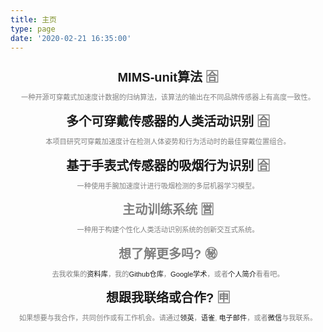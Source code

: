 ```yaml
---
title: 主页
type: page
date: '2020-02-21 16:35:00'
---
```

* [MIMS-unit算法](https://mhealthgroup.github.io/MIMSunit/) 🈴

  一种开源可穿戴式加速度计数据的归纳算法，该算法的输出在不同品牌传感器上有高度一致性。
* [多个可穿戴传感器的人类活动识别](https://qutang.github.io/MUSS/) 🈴

  本项目研究可穿戴加速度计在检测人体姿势和行为活动时的最佳穿戴位置组合。
* [基于手表式传感器的吸烟行为识别](/blog/rac2bb) 🈴

  一种使用手腕加速度计进行吸烟检测的多层机器学习模型。
* 主动训练系统 🈺

  一种用于构建个性化人类活动识别系统的创新交互式系统。
* 想了解更多吗? ㊙️

  去我收集的[资料库](https://qutang.dev/blog/eo9zcq)，我的[Github仓库](https://github.com/qutang?tab=repositories)，[Google学术](https://scholar.google.com/citations?user=siPONw4AAAAJ&hl=en)，或者[个人简介](/about#bio)看看吧。
* [想跟我联络或合作?](/about#contact) 🈸

  如果想要与我合作，共同创作或有工作机会。请通过[领英](https://www.linkedin.com/in/qutang/)，[语雀](https://www.yuque.com/qutang/), [电子邮件](https://mailhide.io/e/SthF9)，或者[微信](media/uploads/wechat.jpg)与我联系。

<style>
  @media screen and (min-width: 1024px) {
    ul {
      max-width: 80em;
      margin: 0 auto;
    }
    li {
      width: 18em;
      padding: 0.5em 1em;
      margin-top: 0;
    }
  }

  @media only screen and (max-width: 600px) {
    ul {
      width: 100%;
      margin: 0 auto;
    }
    li {
      padding: 0;
      margin-top: 0;
    }
  }
  ul{
    display: flex;
    list-style-type: none;
    justify-content: space-around;
    align-content: center;
    margin: 0 auto;
    padding-left: 0;
    flex-wrap: wrap;
  }

  

  li p {
    font-size: 0.8em;
    text-align: center;
    -webkit-hyphens: auto;
    -ms-hyphens: auto;
    hyphens: auto;
    margin: 0.5em 0;
    color: gray;
  }

  li>:first-child, li>:first-child a {
    font-size: 20px;
    font-family: Arial;
    text-align: center;
    font-weight: bold;
  }

  li a {
    font-family: Arial;
    text-decoration: none;
  }

  li a:hover{
    text-decoration: underline;
  }

  li :nth-child(n+2) {
    font-family: Arial;
  }
</style>
